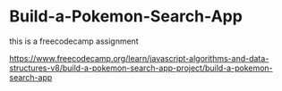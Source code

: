# Build-a-Pokemon-Search-App

this is a freecodecamp assignment

https://www.freecodecamp.org/learn/javascript-algorithms-and-data-structures-v8/build-a-pokemon-search-app-project/build-a-pokemon-search-app
